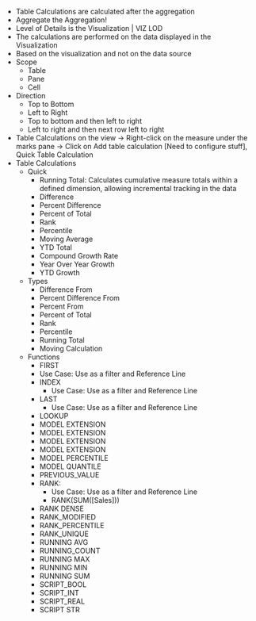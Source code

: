 - Table Calculations are calculated after the aggregation
- Aggregate the Aggregation!
- Level of Details is the Visualization | VIZ LOD
- The calculations are performed on the data displayed in the Visualization
- Based on the visualization and not on the data source
- Scope
  - Table
  - Pane
  - Cell
- Direction
  - Top to Bottom
  - Left to Right
  - Top to bottom and then left to right
  - Left to right and then next row left to right
- Table Calculations on the view -> Right-click on the measure under the marks pane -> Click on Add table calculation [Need to configure stuff], Quick Table Calculation
- Table Calculations
  - Quick
    - Running Total: Calculates cumulative measure totals within a defined dimension, allowing incremental tracking in the data
    - Difference
    - Percent Difference
    - Percent of Total
    - Rank
    - Percentile
    - Moving Average
    - YTD Total
    - Compound Growth Rate
    - Year Over Year Growth
    - YTD Growth
  - Types
    - Difference From
    - Percent Difference From
    - Percent From
    - Percent of Total
    - Rank
    - Percentile
    - Running Total
    - Moving Calculation
  - Functions
    - FIRST
     - Use Case: Use as a filter and Reference Line
    - INDEX
      - Use Case: Use as a filter and Reference Line
    - LAST
      - Use Case: Use as a filter and Reference Line
    - LOOKUP
    - MODEL EXTENSION
    - MODEL EXTENSION
    - MODEL EXTENSION
    - MODEL EXTENSION
    - MODEL PERCENTILE
    - MODEL QUANTILE
    - PREVIOUS_VALUE
    - RANK:
      - Use Case: Use as a filter and Reference Line
      - RANK(SUM([Sales]))
    - RANK DENSE
    - RANK_MODIFIED
    - RANK_PERCENTILE
    - RANK_UNIQUE
    - RUNNING AVG
    - RUNNING_COUNT
    - RUNNING MAX
    - RUNNING MIN
    - RUNNING SUM
    - SCRIPT_BOOL
    - SCRIPT_INT
    - SCRIPT_REAL
    - SCRIPT STR
